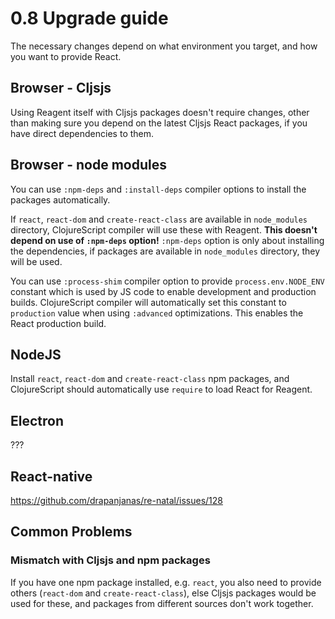 # 0.8 Upgrade guide

The necessary changes depend on what environment you target, and
how you want to provide React.

## Browser - Cljsjs

Using Reagent itself with Cljsjs packages doesn't require changes,
other than making sure you depend on the latest Cljsjs React packages,
if you have direct dependencies to them.

## Browser - node modules

You can use `:npm-deps` and `:install-deps` compiler options to
install the packages automatically.

If `react`, `react-dom` and `create-react-class` are available in `node_modules`
directory, ClojureScript compiler will use these with Reagent. **This
doesn't depend on use of `:npm-deps` option!** `:npm-deps` option is only about
installing the dependencies, if packages are available in `node_modules`
directory, they will be used.

You can use `:process-shim` compiler option to provide `process.env.NODE_ENV`
constant which is used by JS code to enable development and production
builds. ClojureScript compiler will automatically set this constant to
`production` value when using `:advanced` optimizations. This enables
the React production build.

## NodeJS

Install `react`, `react-dom` and `create-react-class` npm packages,
and ClojureScript should automatically use `require` to
load React for Reagent.

## Electron

???

## React-native

https://github.com/drapanjanas/re-natal/issues/128

## Common Problems

### Mismatch with Cljsjs and npm packages

If you have one npm package installed, e.g. `react`, you also need
to provide others (`react-dom` and `create-react-class`), else
Cljsjs packages would be used for these, and packages from different sources
don't work together.
